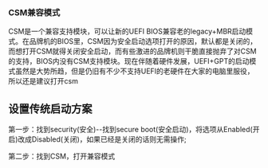### CSM兼容模式

CSM是一个兼容支持模块，可以让新的UEFI BIOS兼容老的legacy+MBR启动模式。在品牌机的BIOS里，CSM因为安全启动选项打开的原因，默认都是关闭的，而想打开CSM就得关闭安全启动，而有些激进的品牌机则干脆直接抛弃了对CSM的支持，BIOS内没有CSM支持模块。现在伴随着硬件发展，UEFI+GPT的启动模式虽然是大势所趋，但是仍旧有不少不支持UEFI的老硬件在大家的电脑里服役，所以还是建议打开csm

## 设置传统启动方案

第一步：找到security(安全)--找到secure boot(安全启动)，将选项从Enabled(开启)改成Disabled(关闭)，如果已经是关闭的话则无需操作;

第二步：找到CSM，打开兼容模式